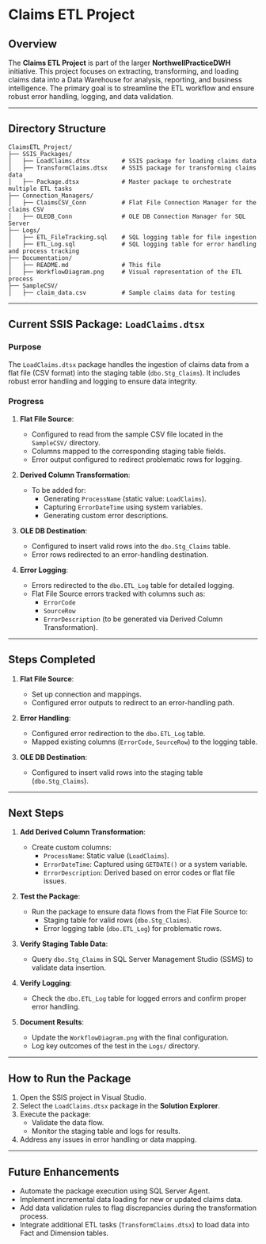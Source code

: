 # **Claims ETL Project**

## **Overview**
The **Claims ETL Project** is part of the larger **NorthwellPracticeDWH** initiative. This project focuses on extracting, transforming, and loading claims data into a Data Warehouse for analysis, reporting, and business intelligence. The primary goal is to streamline the ETL workflow and ensure robust error handling, logging, and data validation.

---

## **Directory Structure**
```
ClaimsETL_Project/
├── SSIS_Packages/
│   ├── LoadClaims.dtsx         # SSIS package for loading claims data
│   ├── TransformClaims.dtsx    # SSIS package for transforming claims data
│   ├── Package.dtsx            # Master package to orchestrate multiple ETL tasks
├── Connection_Managers/
│   ├── ClaimsCSV_Conn          # Flat File Connection Manager for the claims CSV
│   ├── OLEDB_Conn              # OLE DB Connection Manager for SQL Server
├── Logs/
│   ├── ETL_FileTracking.sql    # SQL logging table for file ingestion
│   ├── ETL_Log.sql             # SQL logging table for error handling and process tracking
├── Documentation/
│   ├── README.md               # This file
│   ├── WorkflowDiagram.png     # Visual representation of the ETL process
├── SampleCSV/
│   ├── claim_data.csv          # Sample claims data for testing
```

---

## **Current SSIS Package: `LoadClaims.dtsx`**

### **Purpose**
The `LoadClaims.dtsx` package handles the ingestion of claims data from a flat file (CSV format) into the staging table (`dbo.Stg_Claims`). It includes robust error handling and logging to ensure data integrity.

### **Progress**
1. **Flat File Source**:
   - Configured to read from the sample CSV file located in the `SampleCSV/` directory.
   - Columns mapped to the corresponding staging table fields.
   - Error output configured to redirect problematic rows for logging.

2. **Derived Column Transformation**:
   - To be added for:
     - Generating `ProcessName` (static value: `LoadClaims`).
     - Capturing `ErrorDateTime` using system variables.
     - Generating custom error descriptions.

3. **OLE DB Destination**:
   - Configured to insert valid rows into the `dbo.Stg_Claims` table.
   - Error rows redirected to an error-handling destination.

4. **Error Logging**:
   - Errors redirected to the `dbo.ETL_Log` table for detailed logging.
   - Flat File Source errors tracked with columns such as:
     - `ErrorCode`
     - `SourceRow`
     - `ErrorDescription` (to be generated via Derived Column Transformation).

---

## **Steps Completed**
1. **Flat File Source**:
   - Set up connection and mappings.
   - Configured error outputs to redirect to an error-handling path.

2. **Error Handling**:
   - Configured error redirection to the `dbo.ETL_Log` table.
   - Mapped existing columns (`ErrorCode`, `SourceRow`) to the logging table.

3. **OLE DB Destination**:
   - Configured to insert valid rows into the staging table (`dbo.Stg_Claims`).

---

## **Next Steps**
1. **Add Derived Column Transformation**:
   - Create custom columns:
     - `ProcessName`: Static value (`LoadClaims`).
     - `ErrorDateTime`: Captured using `GETDATE()` or a system variable.
     - `ErrorDescription`: Derived based on error codes or flat file issues.

2. **Test the Package**:
   - Run the package to ensure data flows from the Flat File Source to:
     - Staging table for valid rows (`dbo.Stg_Claims`).
     - Error logging table (`dbo.ETL_Log`) for problematic rows.

3. **Verify Staging Table Data**:
   - Query `dbo.Stg_Claims` in SQL Server Management Studio (SSMS) to validate data insertion.

4. **Verify Logging**:
   - Check the `dbo.ETL_Log` table for logged errors and confirm proper error handling.

5. **Document Results**:
   - Update the `WorkflowDiagram.png` with the final configuration.
   - Log key outcomes of the test in the `Logs/` directory.

---

## **How to Run the Package**
1. Open the SSIS project in Visual Studio.
2. Select the `LoadClaims.dtsx` package in the **Solution Explorer**.
3. Execute the package:
   - Validate the data flow.
   - Monitor the staging table and logs for results.
4. Address any issues in error handling or data mapping.

---

## **Future Enhancements**
- Automate the package execution using SQL Server Agent.
- Implement incremental data loading for new or updated claims data.
- Add data validation rules to flag discrepancies during the transformation process.
- Integrate additional ETL tasks (`TransformClaims.dtsx`) to load data into Fact and Dimension tables.

